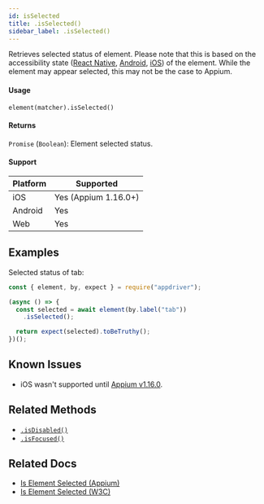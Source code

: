 ```yaml
---
id: isSelected
title: .isSelected()
sidebar_label: .isSelected()
---
```


Retrieves selected status of element. Please note that this is based on the accessibility state ([React Native](https://facebook.github.io/react-native/docs/accessibility#accessibilitystates-ios-android), [Android](https://developer.android.com/reference/android/view/accessibility/AccessibilityNodeInfo#isSelected%28%29), [iOS](https://developer.apple.com/documentation/uikit/uiaccessibility/uiaccessibilitytraits/1620197-selected)) of the element. While the element may appear selected, this may not be the case to Appium.

#### Usage

```text
element(matcher).isSelected()
```

#### Returns

`Promise` (`Boolean`): Element selected status.

#### Support

| Platform | Supported |
| -------- | --------- |
| iOS      | Yes (Appium 1.16.0+) |
| Android  | Yes       |
| Web      | Yes       |

## Examples

Selected status of tab:

```javascript
const { element, by, expect } = require("appdriver");

(async () => {
  const selected = await element(by.label("tab"))
    .isSelected();

  return expect(selected).toBeTruthy();
})();
```

## Known Issues

- iOS wasn't supported until [Appium v1.16.0](https://github.com/appium/appium/releases/tag/v1.16.0). 

## Related Methods

- [`.isDisabled()`](./isDisabled.md)
- [`.isFocused()`](./isFocused.md)

## Related Docs

- [Is Element Selected (Appium)](http://appium.io/docs/en/commands/element/attributes/selected/)
- [Is Element Selected (W3C)](https://www.w3.org/TR/webdriver/#dfn-is-element-selected)